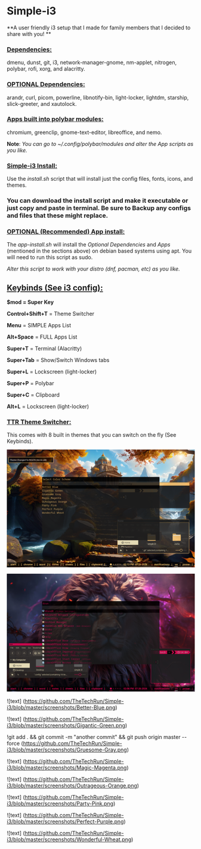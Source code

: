 # Simple-i3
**A user friendly i3 setup that I made for family members that I decided to share with you! **

### <ins>Dependencies<ins>: 
dmenu, dunst, git, i3, network-manager-gnome, nm-applet, nitrogen, polybar, rofi, xorg, and alacritty.

### <ins>**OPTIONAL** Dependencies: <ins>
arandr, curl, picom, powerline, libnotify-bin, light-locker, lightdm, starship, slick-greeter, and xautolock.

### <ins>Apps built into polybar modules:<ins>
chromium, greenclip, gnome-text-editor, libreoffice, and nemo.

**Note**: *You can go to ~/.config/polybar/modules and alter the App scripts as you like.*

### <ins>Simple-i3 Install:<ins>
Use the *install.sh* script that will install just the config files, fonts, icons, and themes. 

### You can download the install script and make it executable or just copy and paste in terminal. Be sure to Backup any configs and files that these might replace.

### <ins>OPTIONAL (Recommended) App install: <ins>
 The *app-install.sh* will install the *Optional Dependencies* and *Apps* (mentioned in the sections above) on debian based systems using apt. You will need to run this script as sudo. 
 
 *Alter this script to work with your distro (dnf, pacman, etc) as you like.*



## <ins>Keybinds (See i3 config):<ins>
**$mod = Super Key**

**Control+Shift+T** = Theme Switcher

**Menu** = SIMPLE Apps List

**Alt+Space** = FULL Apps List

**Super+T** = Terminal (Alacritty)

**Super+Tab** = Show/Switch Windows tabs

**Super+L** = Lockscreen (light-locker)

**Super+P** = Polybar

**Super+C** = Clipboard

**Alt+L** = Lockscreen (light-locker)

### <ins>TTR Theme Switcher<ins>: 
This comes with 8 built in themes that you can switch on the fly (See Keybinds). 

![text](https://github.com/TheTechRun/Simple-i3/blob/master/screenshots/Screenshot%201.png)

![text](https://github.com/TheTechRun/Simple-i3/blob/master/screenshots/Screenshot%202.png)

![text]
(https://github.com/TheTechRun/Simple-i3/blob/master/screenshots/Better-Blue.png)

![text]
(https://github.com/TheTechRun/Simple-i3/blob/master/screenshots/Gigantic-Green.png)

!git add . && git commit -m "another commit" && git push origin master --force
(https://github.com/TheTechRun/Simple-i3/blob/master/screenshots/Gruesome-Gray.png)

![text]
(https://github.com/TheTechRun/Simple-i3/blob/master/screenshots/Magic-Magenta.png)

![text]
(https://github.com/TheTechRun/Simple-i3/blob/master/screenshots/Outrageous-Orange.png)

![text]
(https://github.com/TheTechRun/Simple-i3/blob/master/screenshots/Party-Pink.png)

![text]
(https://github.com/TheTechRun/Simple-i3/blob/master/screenshots/Perfect-Purple.png)

![text]
(https://github.com/TheTechRun/Simple-i3/blob/master/screenshots/Wonderful-Wheat.png)